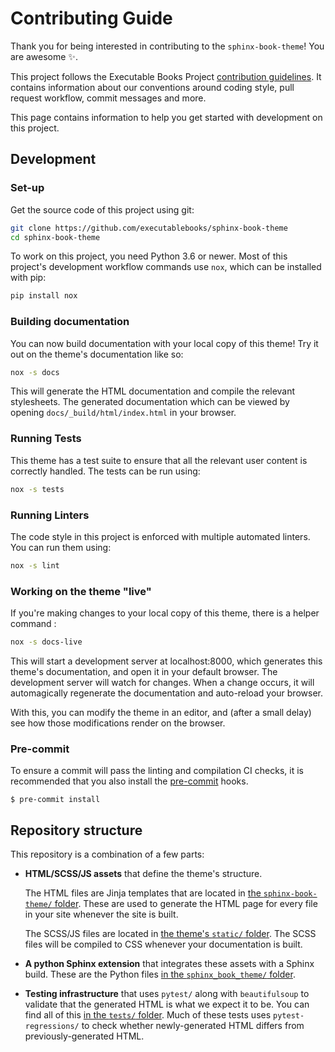 # Contributing Guide

Thank you for being interested in contributing to the `sphinx-book-theme`! You
are awesome ✨.

This project follows the Executable Books Project [contribution guidelines](https://executablebooks.org/en/latest/contributing.html).
It contains information about our conventions around coding style, pull request workflow, commit messages and more.

This page contains information to help you get started with development on this
project.

## Development

### Set-up

Get the source code of this project using git:

```bash
git clone https://github.com/executablebooks/sphinx-book-theme
cd sphinx-book-theme
```

To work on this project, you need Python 3.6 or newer. Most of this project's
development workflow commands use `nox`, which can be installed with pip:

```bash
pip install nox
```

### Building documentation

You can now build documentation with your local copy of this theme! Try it
out on the theme's documentation like so:

```bash
nox -s docs
```

This will generate the HTML documentation and compile the relevant stylesheets.
The generated documentation which can be viewed by opening
`docs/_build/html/index.html` in your browser.

### Running Tests

This theme has a test suite to ensure that all the relevant user content is
correctly handled. The tests can be run using:

```bash
nox -s tests
```

### Running Linters

The code style in this project is enforced with multiple automated linters. You
can run them using:

```bash
nox -s lint
```

### Working on the theme "live"

If you're making changes to your local copy of this theme, there is a helper
command :

```bash
nox -s docs-live
```

This will start a development server at localhost:8000, which generates this
theme's documentation, and open it in your default browser. The development
server will watch for changes. When a change occurs, it will automagically
regenerate the documentation and auto-reload your browser.

With this, you can modify the theme in an editor, and (after a small delay) see
how those modifications render on the browser.

### Pre-commit

To ensure a commit will pass the linting and compilation CI checks, it is recommended that you also install the [pre-commit](https://pre-commit.com) hooks.

```console
$ pre-commit install
```

## Repository structure

This repository is a combination of a few parts:

* **HTML/SCSS/JS assets** that define the theme's structure.

  The HTML files are Jinja templates that are located in
  [the `sphinx-book-theme/` folder](https://github.com/executablebooks/sphinx-book-theme/tree/master/sphinx_book_theme). These are used to generate the HTML page for every file
  in your site whenever the site is built.

  The SCSS/JS files are located in [the theme's `static/` folder](https://github.com/executablebooks/sphinx-book-theme/tree/master/sphinx_book_theme/static).
  The SCSS files will be compiled to CSS whenever your documentation is built.

* **A python Sphinx extension** that integrates these assets with a Sphinx build.
  These are the Python files [in the `sphinx_book_theme/` folder](https://github.com/executablebooks/sphinx-book-theme/tree/master/sphinx_book_theme).

* **Testing infrastructure** that uses `pytest/` along with `beautifulsoup` to validate
  that the generated HTML is what we expect it to be. You can find all of this
  [in the `tests/` folder](https://github.com/executablebooks/sphinx-book-theme/tree/master/tests).
  Much of these tests uses `pytest-regressions/` to check whether newly-generated
  HTML differs from previously-generated HTML.
